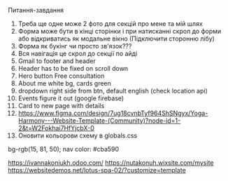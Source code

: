 Питання-завдання

1. Треба ще одне може 2 фото для секцій про мене та мій шлях
2. Форма може бути в кінці сторінки і при натисканні скрол до форми або відкриватись як модальне вікно (Підключити сторонню лібу)
3. Форма як букінг чи просто зв'язок???
4. Вся навігація це скрол до секції по айді
5. Gmail to footer and header
6. Header has to be fixed on scroll down
7. Hero button Free consultation
8. About me white bg, cards green
9. dropdown right side from btn, default english (check location api)
10. Events figure it out (google firebase)
11. Card to new page with details
12. https://www.figma.com/design/7ug18cvnbTyf964ShSNgyx/Yoga-Harmony---Website-Template-(Community)?node-id=1-2&t=W2Fokhai7HfYjcbX-0
13. Оновити кольорови схему в globals.css

bg-rgb(15, 81, 50);
nav color: #cba590

https://ivannakoniukh.odoo.com/
https://nutakonuh.wixsite.com/mysite
https://websitedemos.net/lotus-spa-02/?customize=template
